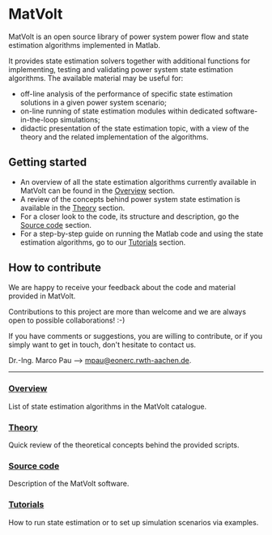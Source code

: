 # MatVolt
MatVolt is an open source library of power system power flow and state estimation algorithms implemented in Matlab.

It provides state estimation solvers together with additional functions for implementing, testing and validating power system state estimation algorithms.
The available material may be useful for:

- off-line analysis of the performance of specific state estimation solutions in a given power system scenario;
- on-line running of state estimation modules within dedicated software-in-the-loop simulations;
- didactic presentation of the state estimation topic, with a view of the theory and the related implementation of the algorithms.

## Getting started

- An overview of all the state estimation algorithms currently available in MatVolt can be found in the [Overview](/Docs/Overview/SE_library.md) section.
- A review of the concepts behind power system state estimation is available in the [Theory](/Docs/Theory/Index.md) section.
- For a closer look to the code, its structure and description, go the [Source code](/Docs/Code/Code_structure.md) section.
- For a step-by-step guide on running the Matlab code and using the state estimation algorithms, go to our [Tutorials](/Docs/Tutorials/Summary.md) section.


## How to contribute
We are happy to receive your feedback about the code and material provided in MatVolt. 

Contributions to this project are more than welcome and we are always open to possible collaborations! :-)

If you have comments or suggestions, you are willing to contribute, or if you simply want to get in touch, don't hesitate to contact us.

Dr.-Ing. Marco Pau --> mpau@eonerc.rwth-aachen.de.

-------------------

### [Overview](/Docs/Overview/SE_library.md)
List of state estimation algorithms in the MatVolt catalogue.

### [Theory](/Docs/Theory/Index.md)
Quick review of the theoretical concepts behind the provided scripts. 

### [Source code](/Docs/Code/Code_structure.md)
Description of the MatVolt software. 

### [Tutorials](/Docs/Tutorials/Summary.md)
How to run state estimation or to set up simulation scenarios via examples.
